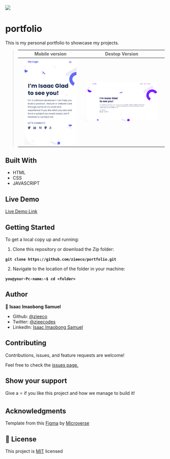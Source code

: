 ![](https://img.shields.io/badge/Microverse-blueviolet)

# portfolio

This is my personal portfolio to showcase my projects.

> || Mobile version || Destop Version ||
> |-|---------|-|---------|-|
> || ![Screenshot1](./images/mobile_portfolio.png) || ![screen2](./images/portfolio.png) ||

## Built With

- HTML
- CSS
- JAVASCRIPT

## Live Demo

[Live Demo Link](https://zieeco.github.io/portfolio/)

## Getting Started

To get a local copy up and running:

1. Clone this repository or download the Zip folder:

**``git clone https://github.com/zieeco/portfolio.git``**

2. Navigate to the location of the folder in your machine:

**``you@your-Pc-name:~$ cd <folder>``**

## Author

👤 **Isaac Imaobong Samuel**

- Github: [@zieeco](https://github.com/zieeco)
- Twitter: [@zieecodes](https://twitter.com/zieecodes)
- LinkedIn: [Isaac Imaobong Samuel](https://www.linkedin.com/in/isaac-imaobong-samuel/)

## Contributing

Contributions, issues, and feature requests are welcome!

Feel free to check the [issues page.](https://github.com/zieeco/portfolio/issues)

## Show your support

Give a ⭐️ if you like this project and how we manage to build it!

## Acknowledgments

Template from this [Figma](https://www.figma.com/file/l7SqJ3ZfkAKih9sFxvWSR4/Microverse-Student-Project-1) by [Microverse](https://bit.ly/MicroverseTN)

## 📝 License

This project is [MIT](./MIT.md) licensed